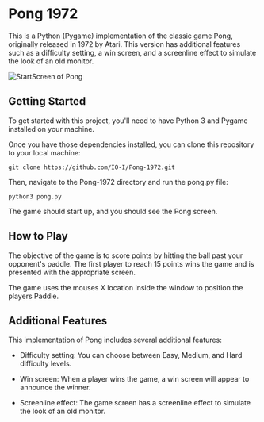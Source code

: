 # Pong 1972

This is a Python (Pygame) implementation of the classic game Pong, originally released in 1972 by Atari. This version has additional features such as a difficulty setting, a win screen, and a screenline effect to simulate the look of an old monitor.

![StartScreen of Pong](https://github.com/OstertO/Pong-1972/blob/main/pongStart.PNG)

## Getting Started

To get started with this project, you'll need to have Python 3 and Pygame installed on your machine.

Once you have those dependencies installed, you can clone this repository to your local machine:

    git clone https://github.com/IO-I/Pong-1972.git

Then, navigate to the Pong-1972 directory and run the pong.py file:

    python3 pong.py

The game should start up, and you should see the Pong screen.

## How to Play

The objective of the game is to score points by hitting the ball past your opponent's paddle. The first player to reach 15 points wins the game and is presented with the appropriate screen.

The game uses the mouses X location inside the window to position the players Paddle.

## Additional Features

This implementation of Pong includes several additional features:

- Difficulty setting: You can choose between Easy, Medium, and Hard difficulty levels.
    
- Win screen: When a player wins the game, a win screen will appear to announce the winner.
    
- Screenline effect: The game screen has a screenline effect to simulate the look of an old monitor.
